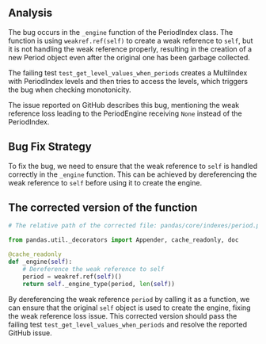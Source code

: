 ## Analysis
The bug occurs in the `_engine` function of the PeriodIndex class. The function is using `weakref.ref(self)` to create a weak reference to `self`, but it is not handling the weak reference properly, resulting in the creation of a new Period object even after the original one has been garbage collected.

The failing test `test_get_level_values_when_periods` creates a MultiIndex with PeriodIndex levels and then tries to access the levels, which triggers the bug when checking monotonicity.

The issue reported on GitHub describes this bug, mentioning the weak reference loss leading to the PeriodEngine receiving `None` instead of the PeriodIndex.

## Bug Fix Strategy
To fix the bug, we need to ensure that the weak reference to `self` is handled correctly in the `_engine` function. This can be achieved by dereferencing the weak reference to `self` before using it to create the engine.

## The corrected version of the function
```python
# The relative path of the corrected file: pandas/core/indexes/period.py

from pandas.util._decorators import Appender, cache_readonly, doc

@cache_readonly
def _engine(self):
    # Dereference the weak reference to self
    period = weakref.ref(self)()
    return self._engine_type(period, len(self))
```

By dereferencing the weak reference `period` by calling it as a function, we can ensure that the original `self` object is used to create the engine, fixing the weak reference loss issue. This corrected version should pass the failing test `test_get_level_values_when_periods` and resolve the reported GitHub issue.